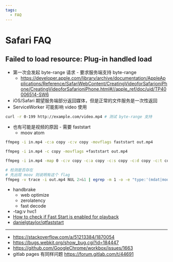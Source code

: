 ```yaml
---
tags:
  - FAQ
---
```


# Safari FAQ

## Failed to load resource: Plug-in handled load

- 第一次会发起 byte-range 请求 - 要求服务端支持 byte-range
  - https://developer.apple.com/library/archive/documentation/AppleApplications/Reference/SafariWebContent/CreatingVideoforSafarioniPhone/CreatingVideoforSafarioniPhone.html#//apple_ref/doc/uid/TP40006514-SW6
- iOS/Safari 期望服务端部分返回媒体，但是正常的文件服务是一次性返回
- ServiceWorker 可能影响 video 使用

```bash
curl -r 0-199 http://example.com/video.mp4 # 测试 byte-range 支持
```

- 也有可能是视频的原因 - 需要 faststart
  - moov atom

```bash
ffmpeg -i in.mp4 -c:a copy -c:v copy -movflags faststart out.mp4

ffmpeg -i in.mp4 -c copy -movflags +faststart out.mp4

ffmpeg -i in.mp4 -map 0 -c:v copy -c:a copy -c:s copy -c:d copy -c:t copy -movflags +faststart out.mp4

# 检测是否存在
# 先出现 moov 则说明有这个 flag
ffmpeg -v trace -i out.mp4 NUL 2>&1 | egrep -m 1 -o -e "type:'(mdat|moov)'"
```

- handbrake
  - web optimize
  - zerolatency
  - fast decode
- -tag:v hvc1
- [How to check if Fast Start is enabled for playback](https://trac.ffmpeg.org/wiki/HowToCheckIfFaststartIsEnabledForPlayback)
- [danielgtaylor/qtfaststart](https://github.com/danielgtaylor/qtfaststart)

---

- https://stackoverflow.com/a/51213384/1870054
- https://bugs.webkit.org/show_bug.cgi?id=184447
- https://github.com/GoogleChrome/workbox/issues/1663
- gitlab pages 有同样问题 https://forum.gitlab.com/t/44691
